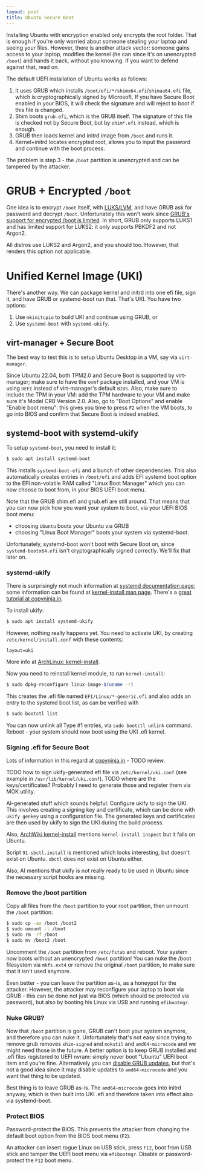 ```yaml
---
layout: post
title: Ubuntu Secure Boot
---
```


Installing Ubuntu with encryption enabled only encrypts the root folder. That is enough
if you're only worried about someone stealing your laptop and seeing your files.
However, there is another attack vector: someone gains access to your laptop, modifies
the kernel (he can since it's on unencrypted `/boot`) and hands it back, without you knowing.
If you want to defend against that, read on.

The default UEFI installation of Ubuntu works as follows:

1. It uses GRUB which installs `/boot/efi/*/shimx64.efi`/`shimaa64.efi` file, which is cryptographically signed by Microsoft.
   If you have Secure Boot enabled in your BIOS, it will check the signature and will reject to boot if this file is changed.
2. Shim boots `grub.efi`, which is the GRUB itself. The signature of this file is checked not by Secure Boot, but by `shim*.efi` instead, which is enough.
3. GRUB then loads kernel and initrd image from `/boot` and runs it.
4. Kernel+initrd locates encrypted root, allows you to input the password and continue with the boot process.

The problem is step 3 - the `/boot` partition is unencrypted and can be tampered by the attacker.

# GRUB + Encrypted `/boot`

One idea is to encrypt `/boot` itself, with [LUKS/LVM](../luks-lvm-boot/), and have GRUB ask for password
and decrypt `/boot`. Unfortunately this won't work since
[GRUB's support for encrypted /boot is limited](https://wiki.archlinux.org/title/GRUB#Encrypted_/boot).
In short, GRUB only supports LUKS1 and has limited support for LUKS2: it only supports PBKDF2
and not Argon2.

All distros use LUKS2 and Argon2, and you should too. However, that renders this option not applicable.

# Unified Kernel Image (UKI)

There's another way. We can package kernel and initrd into one efi file, sign it,
and have GRUB or systemd-boot run that. That's UKI. You have two options:

1. Use `mkinitcpio` to build UKI and continue using GRUB, or
2. Use `systemd-boot` with `systemd-ukify`.

## virt-manager + Secure Boot

The best way to test this is to setup Ubuntu Desktop in a VM, say via `virt-manager`.

Since Ubuntu 22.04, both TPM2.0 and Secure Boot is supported by virt-manager; make sure to have the `ovmf` package installed, and your VM
is using `UEFI` instead of virt-manager's default `BIOS`. Also, make sure to include the TPM in your VM:
add the TPM hardware to your VM and make sure it's Model CRB Version 2.0. Also, go to "Boot Options"
and enable "Enable boot menu": this gives you time to press `F2` when the VM boots,
to go into BIOS and confirm that Secure Boot is indeed enabled.

## systemd-boot with systemd-ukify

To setup `systemd-boot`, you need to install it:
```bash
$ sudo apt install systemd-boot
```

This installs `systemd-boot-efi` and a bunch of other dependencies. This also
automatically creates entries in `/boot/efi` and adds EFI systemd boot option to
the EFI non-volatile RAM called "Linux Boot Manager" which you can now choose
to boot from, in your BIOS UEFI boot menu.

Note that the GRUB shim.efi and grub.efi are still around. That means that you can now pick how you want your system to boot,
via your UEFI BIOS boot menu:
* choosing `Ubuntu` boots your Ubuntu via GRUB
* choosing "Linux Boot Manager" boots your system via systemd-boot.

Unfortunately, systemd-boot won't boot with Secure Boot on, since `systemd-bootx64.efi` isn't
cryptographically signed correctly. We'll fix that later on.

### systemd-ukify

There is surprisingly not much information at [systemd documentation page](https://systemd.io/AUTOMATIC_BOOT_ASSESSMENT/);
some information can be found at [kernel-install man page](https://www.freedesktop.org/software/systemd/man/latest/kernel-install.html).
There's a [great tutorial at copyninja.in](https://copyninja.in/blog/enable_ukify_debian.html).

To install ukify:

```bash
$ sudo apt install systemd-ukify
```
However, nothing really happens yet. You need to activate UKI, by creating `/etc/kernel/install.conf` with these contents:
```
layout=uki
```
More info at [ArchLinux: kernel-install](https://wiki.archlinux.org/title/Unified_kernel_image#kernel-install).

Now you need to reinstall kernel module, to run `kernel-install`:
```bash
$ sudo dpkg-reconfigure linux-image-$(uname -r)
```
This creates the .efi file named `EFI/Linux/*-generic.efi` and also adds an entry to the systemd boot list, as can be verified
with
```bash
$ sudo bootctl list
```
You can now unlink all Type #1 entries, via `sudo bootctl unlink` command. Reboot - your system should now boot using the UKI .efi kernel.

### Signing .efi for Secure Boot

Lots of information in this regard at [copyninja.in](https://copyninja.in/) - TODO review.

TODO how to sign ukify-generated efi file via `/etc/kernel/uki.conf` (see example in `/usr/lib/kernel/uki.conf`).
TODO where are the keys/certificates? Probably I need to generate those and register them via MOK utility.

AI-generated stuff which sounds helpful:
Configure ukify to sign the UKI. This involves creating a signing key and certificate, which can be done with `ukify genkey` using a configuration file.
The generated keys and certificates are then used by ukify to sign the UKI during the build process.

Also, [ArchWiki kernel-install](https://wiki.archlinux.org/title/Kernel-install#Plugins)
mentions `kernel-install inspect` but it fails on Ubuntu.

Script `91-sbctl.install` is mentioned which looks interesting, but doesn't exist on Ubuntu. `sbctl` does not exist on Ubuntu either.

Also, AI mentions that ukify is not really ready to be used in Ubuntu since the necessary script hooks are missing.

### Remove the /boot partition

Copy all files from the `/boot` partition to your root partition, then unmount the `/boot` partition:
```bash
$ sudo cp -ax /boot /boot2
$ sudo umount -l /boot
$ sudo rm -rf /boot
$ sudo mv /boot2 /boot
```
Uncomment the `/boot` partition from `/etc/fstab` and reboot. Your system now boots without an unencrypted `/boot` partition!
You can nuke the /boot filesystem via `mkfs.ext4` or remove the original `/boot` partition, to make sure that it isn't used anymore.

Even better - you can leave the partition as-is, as a honeypot for the attacker.
However, the attacker may reconfigure your laptop to boot via GRUB -
this can be done not just via BIOS (which should be protected via password),
but also by booting his Linux via USB and running `efibootmgr`.

### Nuke GRUB?

Now that `/boot` partition is gone, GRUB can't boot your system anymore, and therefore you can nuke it.
Unfortunately that's not easy since trying to remove grub removes `shim-signed` and `mokutil` and `amd64-microcode` and we might need those in the future.
A better option is to keep GRUB installed and .efi files registered to UEFI nvram: simply never
boot "Ubuntu" UEFI boot item and you're fine.
Alternatively you can [disable GRUB updates](https://www.rodsbooks.com/refind/bootcoup.html#disabling_grub),
but that's not a good idea since it may disable updates to `amd64-microcode` and you want that thing to be updated.

Best thing is to leave GRUB as-is. The `amd64-microcode` goes into initrd anyway, which is then built into UKI .efi
and therefore taken into effect also via systemd-boot.

### Protect BIOS

Password-protect the BIOS. This prevents the attacker from changing the default boot option from the BIOS boot menu (`F2`).

An attacker can insert rogue Linux on USB stick, press `F12`, boot from USB stick and tamper the UEFI boot menu via `efibootmgr`.
Disable or password-protect the `F12` boot menu.

